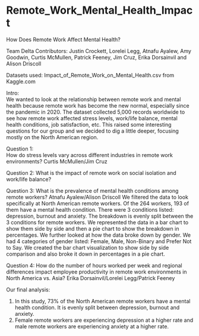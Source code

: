 # Remote_Work_Mental_Health_Impact
How Does Remote Work Affect Mental Health?

Team Delta Contributors:  Justin Crockett, Lorelei Legg, Atnafu Ayalew, Amy Goodwin, Curtis McMullen, Patrick Feeney, Jim Cruz, Erika Dorsainvil and Alison Driscoll

Datasets used:
	Impact_of_Remote_Work_on_Mental_Health.csv from Kaggle.com
 
Intro:  
We wanted to look at the relationship between remote work and mental health because remote work has become the new normal, especially since the pandemic in 2020.  The dataset collected 5,000 records worldwide to see how remote work affected stress levels, work/life balance, mental health conditions, job satisfaction, etc.  This raised some interesting questions for our group and we decided to dig a little deeper, focusing mostly on the North American region.

Question 1:  
How do stress levels vary across different industries in remote work environments?  Curtis McMullen/Jim Cruz

Question 2:
What is the impact of remote work on social isolation and work/life balance?

Question 3:
What is the prevalence of mental health conditions among remote workers?  Atnafu Ayalew/Alison Driscoll
We filtered the data to look specifically at North American remote workers.  Of the 264 workers, 193 of them have a mental health condition.  There were 3 conditions listed:  depression, burnout and anxiety.  The breakdown is evenly split between the 3 conditions for remote workers.  We represented the data in a bar chart to show them side by side and then a pie chart to show the breakdown in percentages.
We further looked at how the data broke down by gender.  We had 4 categories of gender listed:  Female, Male, Non-Binary and Prefer Not to Say.  We created the bar chart visualization to show side by side comparison and also broke it down in percentages in a pie chart.

Question 4:
How do the number of hours worked per week and regional differences impact employee productivity in remote work environments in North America vs. Asia? Erika Dorsainvil/Lorelei Legg/Patrick Feeney





Our final analysis:
1) In this study, 73% of the North American remote workers have a mental health condition.  It is evenly split between depression, burnout and anxiety.
2) Female remote workers are experiencing depression at a higher rate and male remote workers are experiencing anxiety at a higher rate.
